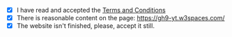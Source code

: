 - [x] I have read and accepted the [Terms and Conditions](http://js.org/terms.html)
- [x] There is reasonable content on the page: https://gh9-yt.w3spaces.com/
- [x] The website isn't finished, please, accept it still.

